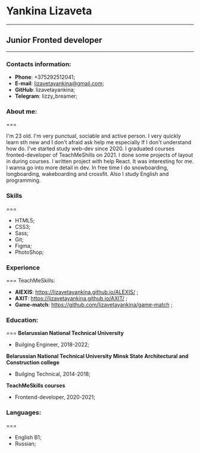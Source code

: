 # Yankina Lizaveta
***
## Junior Fronted developer
***
### Contacts information:

- **Phone**: +375292512041;
- **E-mail**: lizavetayankina@gmail.com;
- **GitHub**: lizavetayankina;
- **Telegram**: lizzy_breamer;



### About me:
===

I'm 23 old. I'm very punctual, sociable and active person. I very quickly learn sth new and I don't afraid ask help me especially If I don't understand how do. I've started study web-dev since 2020. I graduated courses fronted-developer of TeachMeShills on 2021. 
I done some projects of layout in during courses. I written project with help React.  It was interesting for me. I wanna go into more detail in dev. In free time I do snowboarding, longboarding, wakeboarding and crossfit. Also I study English and programming.



### Skills
===

+ HTML5;
+ CSS3;
+ Sass;
+ Git;
+ Figma;
+ PhotoShop;


### Experionce
===
TeachMeSkills:
- **AlEXIS**: https://lizavetayankina.github.io/ALEXIS/ ;
- **AXIT**: https://lizavetayankina.github.io/AXIT/ ;
- **Game-match**: https://github.com/lizavetayankina/game-match ;


### Education:
===
**Belarussian National Technical University**
* Builging Engineer, 2018-2022;

**Belarussian National Technical University Minsk State Architectural and Construction college**
* Builging Technical, 2014-2018;

**TeachMeSkills courses** 
* Frontend-developer, 2020-2021;


### Languages:
===

- English B1;
- Russian;